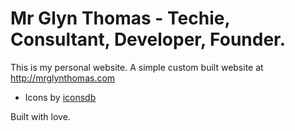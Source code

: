 # Mr Glyn Thomas - Techie, Consultant, Developer, Founder.

This is my personal website. A simple custom built website at http://mrglynthomas.com

- Icons by [iconsdb](http://www.iconsdb.com)

Built with love.
